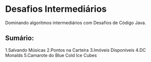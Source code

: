 # Desafios Intermediários 

Dominando algoritmos intermediários com Desafios de Código Java.

## Sumário:

1.Salvando Músicas
2.Pontos na Carteira
3.Imóveis Disponíveis
4.DC Monalds
5.Camarote do Blue Cold Ice Cubes